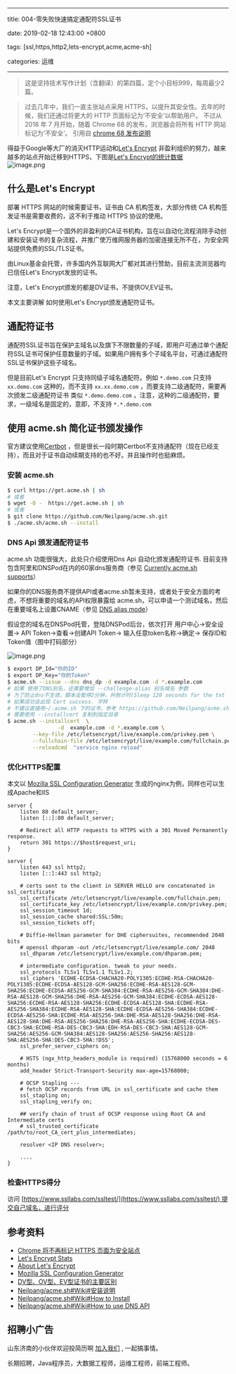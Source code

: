
---

title: 004-零失败快速搞定通配符SSL证书

date: 2019-02-18 12:43:00 +0800

tags: [ssl,https,http2,lets-encrypt,acme,acme-sh]

categories: 运维

---

> 
> 这是坚持技术写作计划（含翻译）的第四篇，定个小目标999，每周最少2篇。


> 过去几年中，我们一直主张站点采用 HTTPS，以提升其安全性。去年的时候，我们还通过将更大的 HTTP 页面标记为‘不安全’以帮助用户。
> 不过从 2018 年 7 月开始，随着 Chrome 68 的发布，浏览器会将所有 HTTP 网站标记为‘不安全’。
> 引用自 [chrome 68 发布说明](https://support.google.com/chrome/a/answer/7679408)


得益于Google等大厂的消灭HTTP运动和[Let's Encrypt](https://letsencrypt.org) 非盈利组织的努力，越来越多的站点开始迁移到HTTPS，下图是[Let's Encrypt的统计数据](https://letsencrypt.org/stats/)<br />![image.png](https://cdn.nlark.com/yuque/0/2019/png/226273/1550317966768-d4587466-a6d0-4868-b9ca-4e65bc45b101.png#align=left&display=inline&height=450&name=image.png&originHeight=450&originWidth=940&size=41971&width=940)<br /><!-- more -->

<a name="d8c35fbf"></a>
## 什么是Let's Encrypt

部署 HTTPS 网站的时候需要证书，证书由 CA 机构签发，大部分传统 CA 机构签发证书是需要收费的，这不利于推动 HTTPS 协议的使用。

Let's Encrypt是一个国外的非盈利的CA证书机构，旨在以自动化流程消除手动创建和安装证书的复杂流程，并推广使万维网服务器的加密连接无所不在，为安全网站提供免费的SSL/TLS证书。

由Linux基金会托管，许多国内外互联网大厂都对其进行赞助，目前主流浏览器均已信任Let's Encrypt发放的证书。

注意，Let's Encrypt颁发的都是DV证书，不提供OV,EV证书。

本文主要讲解 如何使用Let's Encrypt颁发通配符证书。

<a name="cbaf77e0"></a>
## 通配符证书

通配符SSL证书旨在保护主域名以及旗下不限数量的子域，即用户可通过单个通配符SSL证书可保护任意数量的子域。如果用户拥有多个子域名平台，可通过通配符SSL证书保护这些子域名。

但是目前Let's Encrypt 只支持同级子域名通配符。例如 `*.demo.com` 只支持 `xx.demo.com` 这种的，而不支持 `xx.xx.demo.com` ，而要支持二级通配符，需要再次颁发二级通配符证书 类似 `*.demo.demo.com` ，注意，这种的二级通配符，要求，一级域名是固定的，意即，不支持 `*.*.demo.com` 

<a name="1c74e63c"></a>
## 使用 acme.sh 简化证书颁发操作

官方建议使用[Certbot](https://certbot.eff.org/) ，但是很长一段时期Certbot不支持通配符（现在已经支持），而且对于证书自动续期支持的也不好。并且操作时也挺麻烦。


<a name="0c48da8f"></a>
### 安装 acme.sh

```bash
$ curl https://get.acme.sh | sh
# 或者
$ wget -O -  https://get.acme.sh | sh
# 或者
$ git clone https://github.com/Neilpang/acme.sh.git
$ ./acme.sh/acme.sh --install
```

<a name="4c752c1e"></a>
### DNS Api 颁发通配符证书
acme.sh 功能很强大，此处只介绍使用Dns Api 自动化颁发通配符证书. 目前支持包含阿里和DNSPod在内的60家dns服务商（参见 [Currently acme.sh supports](https://github.com/Neilpang/acme.sh#currently-acmesh-supports)）

如果你的DNS服务商不提供API或者acme.sh暂未支持，或者处于安全方面的考虑，不想将重要的域名的API权限暴露给 acme.sh，可以申请一个测试域名，然后在重要域名上设置CNAME（参见 [DNS alias mode](https://github.com/Neilpang/acme.sh/wiki/DNS-alias-mode)）

假设您的域名在DNSPod托管，登陆DNSPod后台，依次打开 用户中心->安全设置-> API Token->查看->创建API Token-> 输入任意token名称->确定-> 保存ID和Token值（图中打码部分）

![image.png](https://cdn.nlark.com/yuque/0/2019/png/226273/1550463481824-01a645a7-5a95-4320-80ab-753ff7664bff.png#align=left&display=inline&height=558&name=image.png&originHeight=558&originWidth=1241&size=59891&width=1241)

```bash
$ export DP_Id="你的ID"
$ export DP_Key="你的Token"
$ acme.sh --issue --dns dns_dp -d example.com -d *.example.com
# 如果 使用了DNS别名，还需要增加 --challenge-alias 别名域名 参数
# 为了防止dns不生效，脚本会暂停2分钟，并倒计时(Sleep 120 seconds for the txt records to take effect),等待即可
# 如果成功会出现 Cert success. 字样
# 不建议直接用~/.acme.sh 下的证书，参考 https://github.com/Neilpang/acme.sh/wiki/说明#3-copy安装-证书
# 需要使用 --installcert 复制到指定目录
$ acme.sh --installcert  \
				-d  example.com -d *.example.com \
        --key-file /etc/letsencrypt/live/example.com/privkey.pem \
        --fullchain-file /etc/letsencrypt/live/example.com/fullchain.pem \
        --reloadcmd  "service nginx reload"
```

<a name="03e61821"></a>
### 优化HTTPS配置
本文以 [Mozilla SSL Configuration Generator](https://mozilla.github.io/server-side-tls/ssl-config-generator/) 生成的nginx为例，同样也可以生成Apache和IIS

```nginx
server {
    listen 80 default_server;
    listen [::]:80 default_server;

    # Redirect all HTTP requests to HTTPS with a 301 Moved Permanently response.
    return 301 https://$host$request_uri;
}

server {
    listen 443 ssl http2;
    listen [::]:443 ssl http2;

    # certs sent to the client in SERVER HELLO are concatenated in ssl_certificate
    ssl_certificate /etc/letsencrypt/live/example.com/fullchain.pem;
    ssl_certificate_key /etc/letsencrypt/live/example.com/privkey.pem;
    ssl_session_timeout 1d;
    ssl_session_cache shared:SSL:50m;
    ssl_session_tickets off;

    # Diffie-Hellman parameter for DHE ciphersuites, recommended 2048 bits
    # openssl dhparam -out /etc/letsencrypt/live/example.com/ 2048
    ssl_dhparam /etc/letsencrypt/live/example.com/dhparam.pem;

    # intermediate configuration. tweak to your needs.
    ssl_protocols TLSv1 TLSv1.1 TLSv1.2;
    ssl_ciphers 'ECDHE-ECDSA-CHACHA20-POLY1305:ECDHE-RSA-CHACHA20-POLY1305:ECDHE-ECDSA-AES128-GCM-SHA256:ECDHE-RSA-AES128-GCM-SHA256:ECDHE-ECDSA-AES256-GCM-SHA384:ECDHE-RSA-AES256-GCM-SHA384:DHE-RSA-AES128-GCM-SHA256:DHE-RSA-AES256-GCM-SHA384:ECDHE-ECDSA-AES128-SHA256:ECDHE-RSA-AES128-SHA256:ECDHE-ECDSA-AES128-SHA:ECDHE-RSA-AES256-SHA384:ECDHE-RSA-AES128-SHA:ECDHE-ECDSA-AES256-SHA384:ECDHE-ECDSA-AES256-SHA:ECDHE-RSA-AES256-SHA:DHE-RSA-AES128-SHA256:DHE-RSA-AES128-SHA:DHE-RSA-AES256-SHA256:DHE-RSA-AES256-SHA:ECDHE-ECDSA-DES-CBC3-SHA:ECDHE-RSA-DES-CBC3-SHA:EDH-RSA-DES-CBC3-SHA:AES128-GCM-SHA256:AES256-GCM-SHA384:AES128-SHA256:AES256-SHA256:AES128-SHA:AES256-SHA:DES-CBC3-SHA:!DSS';
    ssl_prefer_server_ciphers on;

    # HSTS (ngx_http_headers_module is required) (15768000 seconds = 6 months)
    add_header Strict-Transport-Security max-age=15768000;

    # OCSP Stapling ---
    # fetch OCSP records from URL in ssl_certificate and cache them
    ssl_stapling on;
    ssl_stapling_verify on;

    ## verify chain of trust of OCSP response using Root CA and Intermediate certs
    # ssl_trusted_certificate /path/to/root_CA_cert_plus_intermediates;

    resolver <IP DNS resolver>;

    ....
}
```

<a name="7154ff4a"></a>
### 检查HTTPS得分
访问 [https://www.ssllabs.com/ssltest/](https://www.ssllabs.com/ssltest/) 提交自己域名，进行评分

<a name="35808e79"></a>
## 参考资料

- [Chrome 将不再标记 HTTPS 页面为安全站点](https://www.oschina.net/news/96200/chrome-will-stop-tag-https-site-secure)
- [Let's Encrypt Stats](https://letsencrypt.org/stats/)
- [About Let's Encrypt](https://letsencrypt.org/about/)
- [Mozilla SSL Configuration Generator](https://mozilla.github.io/server-side-tls/ssl-config-generator/)
- [DV型、OV型、EV型证书的主要区别](https://www.cnblogs.com/sslwork/p/6193256.html)
- [Neilpang/acme.sh#Wiki#安装说明](https://github.com/Neilpang/acme.sh/blob/master/dnsapi/README.md)
- [Neilpang/acme.sh#Wiki#How to Install](https://github.com/Neilpang/acme.sh/wiki/How-to-install)
- [Neilpang/acme.sh#Wiki#How to use DNS API](https://github.com/Neilpang/acme.sh/wiki/How-to-install)

<a name="fb674066"></a>
## 招聘小广告

山东济南的小伙伴欢迎投简历啊 [加入我们](https://www.shunnengnet.com/index.php/Home/Contact/join.html) , 一起搞事情。

长期招聘，Java程序员，大数据工程师，运维工程师，前端工程师。


